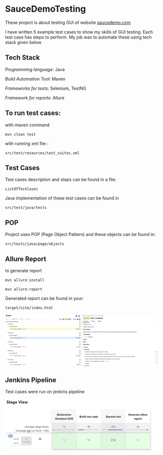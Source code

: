 # SauceDemoTesting

These project is about testing GUI of website
[saucedemo.com](https://www.saucedemo.com/)

I have written 5 example test cases to show my skills of GUI testing. Each test case has steps to perform. My job was to automate these using tech stack given below

## Tech Stack

*Programming language:* Java

*Build Automation Tool:* Maven

*Frameworks for tests:* Selenium, TestNG

*Framework for reports:* Allure


## To run test cases:

with maven command
            
    mvn clean test

with running xml file :

    src/test/resources/test_suites.xml

## Test Cases
Test cases description and steps can be found in a file:

    ListOfTestCases

Java implementation of these test cases can be found in

    src/test/java/tests





## POP

Project uses POP (Page Object Pattern) and these objects can be found in:
           
    src/tests/java/page/objects





## Allure Report

to generate report
````
mvn allure:install
````
````            
mvn allure:report
````

Generated report can be found in your:
````
target/site/index.html
````
![App Screenshot](allure_report.png)


## Jenkins Pipeline
Test cases were run on jenkins pipeline

![App Screenshot](jenkins_pipeline_screen.png)